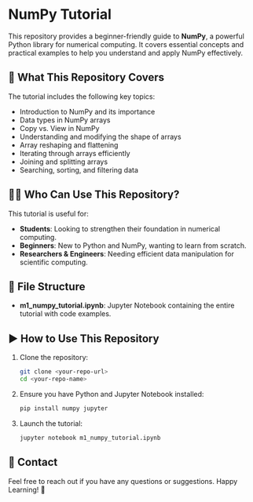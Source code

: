 # NumPy Tutorial

This repository provides a beginner-friendly guide to **NumPy**, a powerful Python library for numerical computing. It covers essential concepts and practical examples to help you understand and apply NumPy effectively.

## 📌 What This Repository Covers

The tutorial includes the following key topics:

- Introduction to NumPy and its importance
- Data types in NumPy arrays
- Copy vs. View in NumPy
- Understanding and modifying the shape of arrays
- Array reshaping and flattening
- Iterating through arrays efficiently
- Joining and splitting arrays
- Searching, sorting, and filtering data

## 👨‍💻 Who Can Use This Repository?

This tutorial is useful for:

- **Students**: Looking to strengthen their foundation in numerical computing.
- **Beginners**: New to Python and NumPy, wanting to learn from scratch.
- **Researchers & Engineers**: Needing efficient data manipulation for scientific computing.

## 📂 File Structure

- **m1_numpy_tutorial.ipynb**: Jupyter Notebook containing the entire tutorial with code examples.

## ▶️ How to Use This Repository

1. Clone the repository:
   ```bash
   git clone <your-repo-url>
   cd <your-repo-name>
   ```

2. Ensure you have Python and Jupyter Notebook installed:
   ```bash
   pip install numpy jupyter
   ```

3. Launch the tutorial:
   ```bash
   jupyter notebook m1_numpy_tutorial.ipynb
   ```

## 📧 Contact

Feel free to reach out if you have any questions or suggestions. Happy Learning! 🎉
